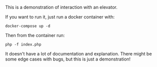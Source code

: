 This is a demonstration of interaction with an elevator.

If you want to run it, just run a docker container with:

```
docker-compose up -d
```

Then from the container run:
```
php -f index.php
```

It doesn't have a lot of documentation and explanation. There might be some edge cases with bugs, but this is just a demonstration!